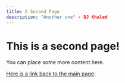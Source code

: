 ```yaml
---
title: A Second Page
description: "Another one" - DJ Khaled
---
```

# This is a second page!
You can place some more content here. 

[Here is a link back to the main page](./).
